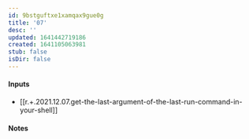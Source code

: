 ```yaml
---
id: 9bstguftxe1xamqax9gue0g
title: '07'
desc: ''
updated: 1641442719186
created: 1641105063981
stub: false
isDir: false
---
```



#### Inputs

- [[r.+.2021.12.07.get-the-last-argument-of-the-last-run-command-in-your-shell]]

#### Notes

